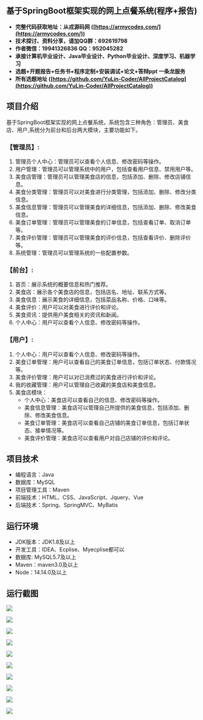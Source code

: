 ## 基于SpringBoot框架实现的网上点餐系统(程序+报告)

- <b>完整代码获取地址：从戎源码网 ([https://armycodes.com/](https://armycodes.com/))</b>
- <b>技术探讨、资料分享，请加QQ群：692619798</b> 
- <b>作者微信：19941326836  QQ：952045282</b> 
- <b>承接计算机毕业设计、Java毕业设计、Python毕业设计、深度学习、机器学习</b>
- <b>选题+开题报告+任务书+程序定制+安装调试+论文+答辩ppt 一条龙服务</b>
- <b>所有选题地址 ([https://github.com/YuLin-Coder/AllProjectCatalog](https://github.com/YuLin-Coder/AllProjectCatalog)) </b>

## 项目介绍
基于SpringBoot框架实现的网上点餐系统，系统包含三种角色：管理员、美食店、用户,系统分为前台和后台两大模块，主要功能如下。

### 【管理员】:
1. 管理员个人中心：管理员可以查看个人信息、修改密码等操作。
2. 用户管理：管理员可以管理系统中的用户，包括查看用户信息、禁用用户等。
3. 美食店管理：管理员可以管理美食店的信息，包括添加、删除、修改店铺信息。
4. 美食分类管理：管理员可以对美食进行分类管理，包括添加、删除、修改分类信息。
5. 美食信息管理：管理员可以管理美食的详细信息，包括添加、删除、修改美食信息。
6. 美食订单管理：管理员可以管理美食的订单信息，包括查看订单、取消订单等。
7. 美食评价管理：管理员可以管理美食的评价信息，包括查看评价、删除评价等。
8. 系统管理：管理员可以管理系统的一些配置参数。 

### 【前台】:
1. 首页：展示系统的概要信息和热门推荐。
2. 美食店：展示各个美食店的信息，包括店名、地址、联系方式等。
3. 美食信息：展示美食的详细信息，包括菜品名称、价格、口味等。
4. 美食评价：用户可以对美食进行评价和评论。
5. 美食资讯：提供用户美食相关的资讯和新闻。
6. 个人中心：用户可以查看个人信息、修改密码等操作。

### 【用户】:
1. 个人中心：用户可以查看个人信息、修改密码等操作。
2. 美食订单管理：用户可以查看自己的美食订单信息，包括订单状态、付款情况等。
3. 美食评价管理：用户可以对已消费过的美食进行评价和评论。
4. 我的收藏管理：用户可以管理自己收藏的美食店和美食信息。
5. 美食店模块：
   - 个人中心：美食店可以查看自己的信息、修改密码等操作。
   - 美食信息管理：美食店可以管理自己所提供的美食信息，包括添加、删除、修改美食信息。
   - 美食订单管理：美食店可以查看自己店铺的美食订单信息，包括订单状态、接单情况等。
   - 美食评价管理：美食店可以查看用户对自己店铺的评价和评论。

## 项目技术
- 编程语言：Java
- 数据库：MySQL
- 项目管理工具：Maven
- 前端技术：HTML、CSS、JavaScript、Jquery、Vue
- 后端技术：Spring、SpringMVC、MyBatis

## 运行环境
- JDK版本：JDK1.8及以上
- 开发工具：IDEA、Ecplise、Myecplise都可以
- 数据库: MySQL5.7及以上
- Maven：maven3.0及以上
- Node：14.14.0及以上

## 运行截图
![](screenshot/1.png)

![](screenshot/2.png)

![](screenshot/3.png)

![](screenshot/4.png)

![](screenshot/5.png)

![](screenshot/6.png)

![](screenshot/7.png)

![](screenshot/8.png)

![](screenshot/9.png)

![](screenshot/10.png)
